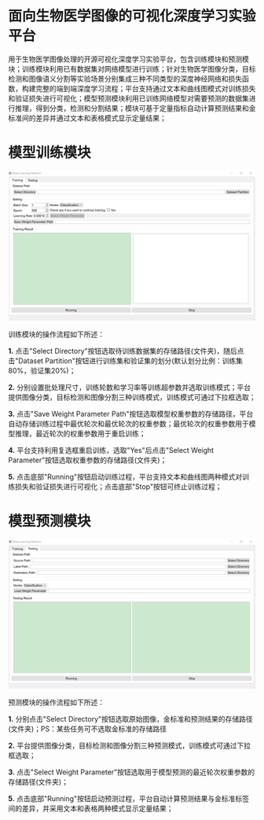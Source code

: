 # 面向生物医学图像的可视化深度学习实验平台
用于生物医学图像处理的开源可视化深度学习实验平台，包含训练模块和预测模块；训练模块利用已有数据集对网络模型进行训练；针对生物医学图像分类，目标检测和图像语义分割等实验场景分别集成三种不同类型的深度神经网络和损失函数，构建完整的端到端深度学习流程；平台支持通过文本和曲线图模式对训练损失和验证损失进行可视化；模型预测模块利用已训练网络模型对需要预测的数据集进行推理，得到分类，检测和分割结果；模块可基于定量指标自动计算预测结果和金标准间的差异并通过文本和表格模式显示定量结果；

# 模型训练模块

<div align=center>
 <img src="images/model_training.jpg">
</div>

训练模块的操作流程如下所述：

  **1.** 点击"Select Directory"按钮选取待训练数据集的存储路径(文件夹)，随后点击"Dataset Partition"按钮进行训练集和验证集的划分(默认划分比例：训练集80%，验证集20%)；

  **2.** 分别设置批处理尺寸，训练轮数和学习率等训练超参数并选取训练模式；平台提供图像分类，目标检测和图像分割三种训练模式，训练模式可通过下拉框选取；

  **3.** 点击"Save Weight Parameter Path"按钮选取模型权重参数的存储路径，平台自动存储训练过程中最优轮次和最优轮次的权重参数；最优轮次的权重参数用于模型推理，最近轮次的权重参数用于重启训练；

  **4.** 平台支持利用复选框重启训练，选取"Yes"后点击"Select Weight Parameter"按钮选取权重参数的存储路径(文件夹)；

   **5.** 点击底部"Running"按钮启动训练过程，平台支持文本和曲线图两种模式对训练损失和验证损失进行可视化；点击底部"Stop"按钮可终止训练过程；

# 模型预测模块

<div align=center>
 <img src="images/model_testing.jpg">
</div>

预测模块的操作流程如下所述：

  **1.** 分别点击"Select Directory"按钮选取原始图像，金标准和预测结果的存储路径(文件夹)；PS：某些任务可不选取金标准的存储路径

  **2.** 平台提供图像分类，目标检测和图像分割三种预测模式，训练模式可通过下拉框选取；

  **3.** 点击"Select Weight Parameter"按钮选取用于模型预测的最近轮次权重参数的存储路径(文件夹)；

   **5.** 点击底部"Running"按钮启动预测过程，平台自动计算预测结果与金标准标签间的差异，并采用文本和表格两种模式显示定量结果；
